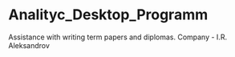 # Analityc_Desktop_Programm
 Assistance with writing term papers and diplomas. Company - I.R. Aleksandrov
